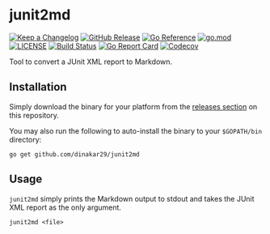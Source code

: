 # junit2md

[![Keep a Changelog](https://img.shields.io/badge/changelog-Keep%20a%20Changelog-%23E05735)](CHANGELOG.md)
[![GitHub Release](https://img.shields.io/github/v/release/dinakar29/junit2md)](https://github.com/dinakar29/junit2md/releases)
[![Go Reference](https://pkg.go.dev/badge/github.com/dinakar29/junit2md.svg)](https://pkg.go.dev/github.com/dinakar29/junit2md)
[![go.mod](https://img.shields.io/github/go-mod/go-version/dinakar29/junit2md)](go.mod)
[![LICENSE](https://img.shields.io/github/license/dinakar29/junit2md)](LICENSE)
[![Build Status](https://img.shields.io/github/workflow/status/dinakar29/junit2md/build)](https://github.com/dinakar29/junit2md/actions?query=workflow%3Abuild+branch%3Amain)
[![Go Report Card](https://goreportcard.com/badge/github.com/dinakar29/junit2md)](https://goreportcard.com/report/github.com/dinakar29/junit2md)
[![Codecov](https://codecov.io/gh/dinakar29/junit2md/branch/main/graph/badge.svg)](https://codecov.io/gh/dinakar29/junit2md)

Tool to convert a JUnit XML report to Markdown.

## Installation

Simply download the binary for your platform from the [releases section](https://github.com/dinakar29/junit2md/releases) on this repository.

You may also run the following to auto-install the binary to your `$GOPATH/bin` directory:

```shell
go get github.com/dinakar29/junit2md
```

## Usage

`junit2md` simply prints the Markdown output to stdout and takes the JUnit XML report as the only argument.

```
junit2md <file>
```
